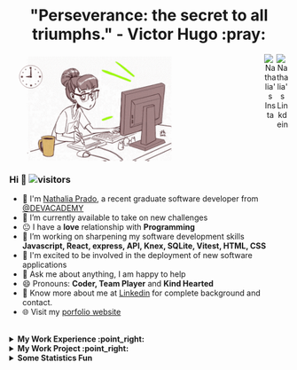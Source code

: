 <div align='center'><h1>"Perseverance: the secret to all triumphs." - Victor Hugo :pray:</h1></div>

<div align="center">
<a href="https://www.linkedin.com/in/nathalia-ribeiro-prado-5a12a9293" target="_blank" rel="nofollow"><img align="right" alt="Nathalia's Linkdein" width="22px" src="https://img.icons8.com/color/48/000000/linkedin-2--v2.png" /></a><a href="https://www.instagram.com/nathalia.prado" target="_blank" rel="nofollow"><img align="right" alt="Nathalia's Insta" width="22px" src="https://img.icons8.com/color/48/000000/instagram-new--v2.png" /></a>
</div>

### 
<img src='https://github.com/nathalia-prado/nathalia-prado/blob/main/assets/coding.gif' style='max-width: 60%; display: inline-block;' align='center'>

### Hi  👋  ![visitors](https://visitor-badge.glitch.me/badge?page_id=https://github.com/nathalia-prado)
- :school: I'm [Nathalia Prado](https://nathalia-prado.github.io/), a recent graduate software developer from <a href="https://devacademy.co.nz/">@DEVACADEMY</a>
- 🔭 I’m currently available to take on new challenges
- :neutral_face: I have a **love** relationship with **Programming**
- 🌱 I’m working on sharpening my software development skills **Javascript, React, express, API, Knex, SQLite, Vitest, HTML, CSS**
- 🤔 I'm excited to be involved in the deployment of new software applications
- 💬 Ask me about anything, I am happy to help
- 😄 Pronouns: **Coder, Team Player** and **Kind Hearted**
- 👨 Know more about me at [Linkedin](https://www.linkedin.com/in/nathalia-ribeiro-prado-5a12a9293) for complete background and contact.
- 🌐 Visit my [porfolio website](hhttps://nathalia-prado.github.io/)
<!-- - ⚡ Languages: **Javascript | React | API | HTML | CSS |** -->

<br />

<!-- start work experience section -->
<details>
<summary><b> My Work Experience :point_right: </b></summary>
<table>
  <thead>
    <tr>
      <th>Company</th>
      <th>Position</th>
      <th>Roles</th>
      <th>Responsibilities</th>
      <th>Duration</th>
      <th>Location</th>
    </tr>
  </thead>
  <tbody>
    <tr>
      <td><b><a href="https://devacademy.co.nz/">Dev Academy</a></b></td>
      <td>Full Stack Developer (Apprentice)</td>
      <td>Backend and Frontend Developer (Javascript, React, Express, SQLite, Knex, API, Vitest)</td>
      <td>This was a life-changing 17-week full-immersion software development bootcamp that closely represents working in a modern development team. The course taught me a modern development stack with a strong emphasis on human skills, teamwork, self-awareness and how to learn on the fly.</td>
      <td>June 2023 - October 2023</td>
      <td>Auckland, New Zealand</td>
    </tr>
     <tr>
      <td><b><a href="#">Smartest IT Solutions ME</a></b></td>
      <td>IT Customer Services</td>
      <td>In my role, I was responsible for assisting clients who needed help with their software-related issues or wanted to explore options for new software solutions. This involved addressing their inquiries, providing technical support, and helping them navigate the process of improving or creating software tailored to their needs.</td>
      <td>October 2017 - December 2019</td>
      <td>Sao Paulo, Brazil</td>
    </tr>
  </tbody>
</table>
</details>
<!-- end work experience section -->

<!-- start work project section -->
<details>
<summary><b> My Work Project :point_right:</b></summary>
<table>
  <thead>
    <tr>
      <th>Project Name</th>
      <th>Skills used</th>
      <th>Description</th>
      <th>Repository</th>
    </tr>
  </thead>
  <tbody>
    <tr>
      <td><a href='http://nathalia-prado-sales-dashboard.devacademy.nz/'>Sales Performance Dashboard (Personal Project)</a></td>
      <td>React / Javascript | MaterialUI | Express / API | Knex / SQLite | Vitest</td>
      <td>Employee Performance Bonus & Customer Experience Software</td>
      <td><a href='https://github.com/nathalia-prado/sales-dashboard'>Repository</a></td>
    </tr>
    <tr>
      <td><a href='https://tiffs-donuts.devacademy.nz/'>Donuts Store (Group Project)</a></td>
      <td>React Three Fiber | Tailwind | Express / API | Knex / SQLite | Auth0| Vitest</td>
      <td>I've whipped up a delightful online store using React, React Three Fiber, SQLite, and Auth0 for authentication, showcasing uniquely customized donuts.</td>
    </tr>
  </tbody>
</table>
</details>
<!-- end work project section -->

<!-- start statics fun section -->
<details>
<summary><b> Some Statistics Fun </b></summary>
<div align="center">
<img src='https://github-readme-stats.vercel.app/api?username=nathalia-prado&show_icons=true&theme=tokyonight&count_private=true&line_height=40'  align="left" />
<img src='https://github-readme-stats.vercel.app/api/top-langs/?username=nathalia-prado&theme=tokyonight&hide_langs_below=4' />

[![trophy](https://github-profile-trophy.vercel.app/?username=nathalia-prado&theme=onedark&row=1&column=7)](https://github.com/ryo-ma/github-profile-trophy)

![](https://github-readme-streak-stats.herokuapp.com/?user=nathalia-prado&theme=dark)

<img src="https://activity-graph.herokuapp.com/graph?username=nathalia-prado&theme=react-dark&bg_color=20232a&hide_border=true" width="100%">

</div>
</details>
<!-- end statics fun section -->
